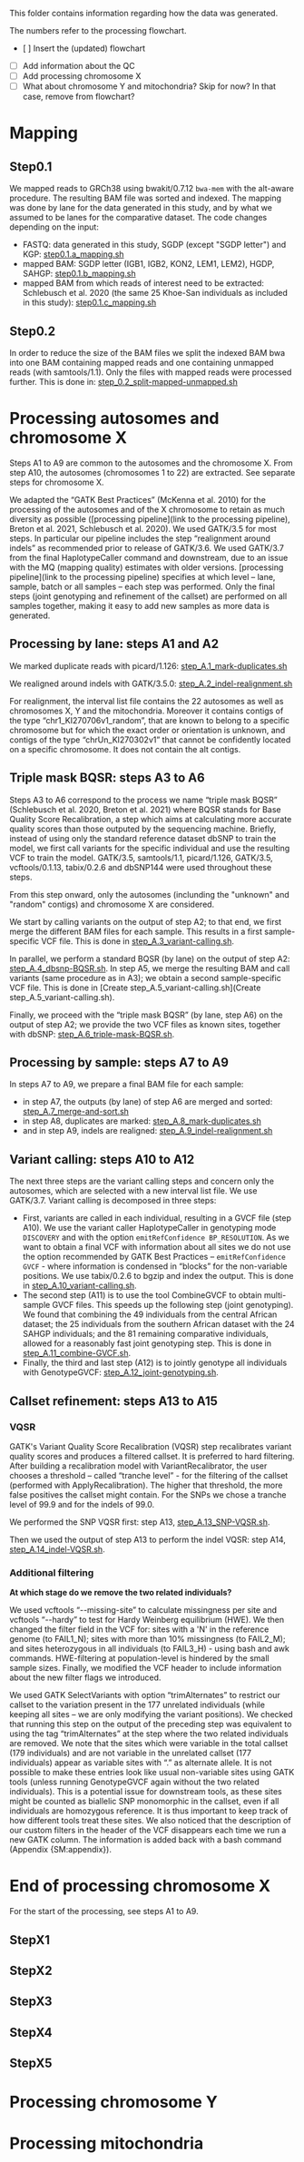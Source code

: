 This folder contains information regarding how the data was generated.

The numbers refer to the processing flowchart.

- [ ] Insert the (updated) flowchart
- [ ] Add information about the QC
- [ ] Add processing chromosome X
- [ ] What about chromosome Y and mitochondria? Skip for now? In that case, remove from flowchart?

# Mapping

## Step0.1

We mapped reads to GRCh38 using bwakit/0.7.12 `bwa-mem` with the alt-aware procedure. The resulting BAM file was sorted and indexed. The mapping was done by lane for the data generated in this study, and by what we assumed to be lanes for the comparative dataset. The code changes depending on the input:

- FASTQ: data generated in this study, SGDP (except "SGDP letter") and KGP: [step0.1.a_mapping.sh](step0.1.a_mapping.sh)
- mapped BAM: SGDP letter (IGB1, IGB2, KON2, LEM1, LEM2), HGDP, SAHGP: [step0.1.b_mapping.sh](step0.1.b_mapping.sh)
- mapped BAM from which reads of interest need to be extracted: Schlebusch et al. 2020 (the same 25 Khoe-San individuals as included in this study):  [step0.1.c_mapping.sh](step0.1.c_mapping.sh)

## Step0.2

In order to reduce the size of the BAM files we split the indexed BAM bwa into one BAM containing mapped reads and one containing unmapped reads (with samtools/1.1). Only the files with mapped reads were processed further. This is done in: [step_0.2_split-mapped-unmapped.sh](step_0.2_split-mapped-unmapped.sh)

# Processing autosomes and chromosome X

Steps A1 to A9 are common to the autosomes and the chromosome X. From step A10, the autosomes (chromosomes 1 to 22) are extracted. See separate steps for chromosome X.

We adapted the “GATK Best Practices” (McKenna et al. 2010)⁠ for the processing of the autosomes and of the X chromosome to retain as much diversity as possible ([processing pipeline](link to the processing pipeline), Breton et al. 2021, Schlebusch et al. 2020). We used GATK/3.5 for most steps. In particular our pipeline includes the step “realignment around indels” as recommended prior to release of GATK/3.6. We used GATK/3.7 from the final HaplotypeCaller command and downstream, due to an issue with the MQ (mapping quality) estimates with older versions. [processing pipeline](link to the processing pipeline) specifies at which level – lane, sample, batch or all samples – each step was performed. Only the final steps (joint genotyping and refinement of the callset) are performed on all samples together, making it easy to add new samples as more data is generated.

## Processing by lane: steps A1 and A2

We marked duplicate reads with picard/1.126: [step_A.1_mark-duplicates.sh](step_A.1_mark-duplicates.sh)

We realigned around indels with GATK/3.5.0: [step_A.2_indel-realignment.sh](step_A.2_indel-realignment.sh)

For realignment, the interval list file contains the 22 autosomes as well as chromosomes X, Y and the mitochondria. Moreover it contains contigs of the type “chr1_KI270706v1_random”, that are known to belong to a specific chromosome but for which the exact order or orientation is unknown, and contigs of the type “chrUn_KI270302v1” that cannot be confidently located on a specific chromosome. It does not contain the alt contigs.

## Triple mask BQSR: steps A3 to A6

Steps A3 to A6 correspond to the process we name “triple mask BQSR” (Schlebusch et al. 2020, Breton et al. 2021)⁠ where BQSR stands for Base Quality Score Recalibration, a step which aims at calculating more accurate quality scores than those outputed by the sequencing machine. Briefly, instead of using only the standard reference dataset dbSNP to train the model, we first call variants for the specific individual and use the resulting VCF to train the model. GATK/3.5, samtools/1.1, picard/1.126, GATK/3.5, vcftools/0.1.13, tabix/0.2.6 and dbSNP144 were used throughout these steps.

From this step onward, only the autosomes (inclunding the "unknown" and "random" contigs) and chromosome X are considered.

We start by calling variants on the output of step A2; to that end, we first merge the different BAM files for each sample. This results in a first sample-specific VCF file. This is done in [step_A.3_variant-calling.sh](step_A.3_variant-calling.sh).

In parallel, we perform a standard BQSR (by lane) on the output of step A2: [step_A.4_dbsnp-BQSR.sh](step_A.4_dbsnp-BQSR.sh). In step A5, we merge the resulting BAM and call variants (same procedure as in A3); we obtain a second sample-specific VCF file. This is done in [Create step_A.5_variant-calling.sh](Create step_A.5_variant-calling.sh).

Finally, we proceed with the “triple mask BQSR” (by lane, step A6) on the output of step A2; we provide the two VCF files as known sites, together with dbSNP: [step_A.6_triple-mask-BQSR.sh](step_A.6_triple-mask-BQSR.sh).

## Processing by sample: steps A7 to A9

In steps A7 to A9, we prepare a final BAM file for each sample:

- in step A7, the outputs (by lane) of step A6 are merged and sorted: [step_A.7_merge-and-sort.sh](step_A.7_merge-and-sort.sh)
- in step A8, duplicates are marked: [step_A.8_mark-duplicates.sh](step_A.8_mark-duplicates.sh)
- and in step A9, indels are realigned: [step_A.9_indel-realignment.sh](step_A.9_indel-realignment.sh)

## Variant calling: steps A10 to A12

The next three steps are the variant calling steps and concern only the autosomes, which are selected with a new interval list file. We use GATK/3.7. Variant calling is decomposed in three steps:

- First, variants are called in each individual, resulting in a GVCF file (step A10). We use the variant caller HaplotypeCaller in genotyping mode `DISCOVERY` and with the option `emitRefConfidence BP_RESOLUTION`. As we want to obtain a final VCF with information about all sites we do not use the option recommended by GATK Best Practices – `emitRefConfidence GVCF` - where information is condensed in “blocks” for the non-variable positions. We use tabix/0.2.6 to bgzip and index the output. This is done in [step_A.10_variant-calling.sh](step_A.10_variant-calling.sh).
- The second step (A11) is to use the tool CombineGVCF to obtain multi-sample GVCF files. This speeds up the following step (joint genotyping). We found that combining the 49 individuals from the central African dataset; the 25 individuals from the southern African dataset with the 24 SAHGP individuals; and the 81 remaining comparative individuals, allowed for a reasonably fast joint genotyping step. This is done in [step_A.11_combine-GVCF.sh](step_A.11_combine-GVCF.sh).
- Finally, the third and last step (A12) is to jointly genotype all individuals with GenotypeGVCF: [step_A.12_joint-genotyping.sh](step_A.12_joint-genotyping.sh).

## Callset refinement: steps A13 to A15

### VQSR

GATK's Variant Quality Score Recalibration (VQSR) step recalibrates variant quality scores and produces a filtered callset. It is preferred to hard filtering. After building a recalibration model with VariantRecalibrator, the user chooses a threshold – called “tranche level” - for the filtering of the callset (performed with ApplyRecalibration). The higher that threshold, the more false positives the callset might contain. For the SNPs we chose a tranche level of 99.9 and for the indels of 99.0.

We performed the SNP VQSR first: step A13, [step_A.13_SNP-VQSR.sh](step_A.13_SNP-VQSR.sh).

Then we used the output of step A13 to perform the indel VQSR: step A14, [step_A.14_indel-VQSR.sh](step_A.14_indel-VQSR.sh).

### Additional filtering

**At which stage do we remove the two related individuals?**

We used vcftools “--missing-site” to calculate missingness per site and vcftools “--hardy” to test for Hardy Weinberg equilibrium (HWE). We then changed the filter field in the VCF for: sites with a 'N' in the reference genome (to FAIL1_N); sites with more than 10% missingness (to FAIL2_M); and sites heterozygous in all individuals (to FAIL3_H) - using bash and awk commands. HWE-filtering at population-level is hindered by the small sample sizes. Finally, we modified the VCF header to include information about the new filter flags we introduced.

We used GATK SelectVariants with option “trimAlternates” to restrict our callset to the variation present in the 177 unrelated individuals (while keeping all sites – we are only modifying the variant positions). We checked that running this step on the output of the preceding step was equivalent to using the tag “trimAlternates” at the step where the two related individuals are removed. We note that the sites which were variable in the total callset (179 individuals) and are not variable in the unrelated callset (177 individuals) appear as variable sites with “.” as alternate allele. It is not possible to make these entries look like usual non-variable sites using GATK tools (unless running GenotypeGVCF again without the two related individuals). This is a potential issue for downstream tools, as these sites might be counted as biallelic SNP monomorphic in the callset, even if all individuals are homozygous reference. It is thus important to keep track of how different tools treat these sites. We also noticed that the description of our custom filters in the header of the VCF disappears each time we run a new GATK column. The information is added back with a bash command (Appendix {SM:appendix}).


# End of processing chromosome X

For the start of the processing, see steps A1 to A9.

## StepX1

## StepX2

## StepX3

## StepX4

## StepX5

# Processing chromosome Y

# Processing mitochondria

